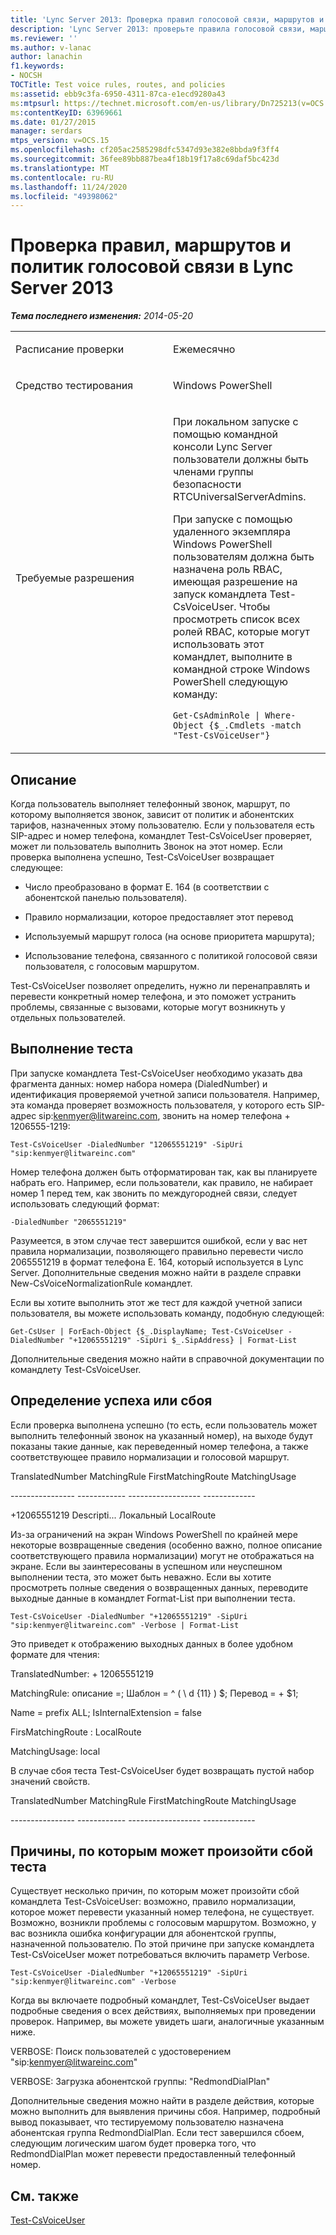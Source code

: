 ```yaml
---
title: 'Lync Server 2013: Проверка правил голосовой связи, маршрутов и политик'
description: 'Lync Server 2013: проверьте правила голосовой связи, маршруты и политики.'
ms.reviewer: ''
ms.author: v-lanac
author: lanachin
f1.keywords:
- NOCSH
TOCTitle: Test voice rules, routes, and policies
ms:assetid: ebb9c3fa-6950-4311-87ca-e1ecd9280a43
ms:mtpsurl: https://technet.microsoft.com/en-us/library/Dn725213(v=OCS.15)
ms:contentKeyID: 63969661
ms.date: 01/27/2015
manager: serdars
mtps_version: v=OCS.15
ms.openlocfilehash: cf205ac2585298dfc5347d93e382e8bbda9f3ff4
ms.sourcegitcommit: 36fee89bb887bea4f18b19f17a8c69daf5bc423d
ms.translationtype: MT
ms.contentlocale: ru-RU
ms.lasthandoff: 11/24/2020
ms.locfileid: "49398062"
---
```

# <a name="test-voice-rules-routes-and-policies-in-lync-server-2013"></a>Проверка правил, маршрутов и политик голосовой связи в Lync Server 2013

<div data-xmlns="http://www.w3.org/1999/xhtml">

<div class="topic" data-xmlns="http://www.w3.org/1999/xhtml" data-msxsl="urn:schemas-microsoft-com:xslt" data-cs="https://msdn.microsoft.com/">

<div data-asp="https://msdn2.microsoft.com/asp">



</div>

<div id="mainSection">

<div id="mainBody">

<span> </span>

_**Тема последнего изменения:** 2014-05-20_


<table>
<colgroup>
<col style="width: 50%" />
<col style="width: 50%" />
</colgroup>
<tbody>
<tr class="odd">
<td><p>Расписание проверки</p></td>
<td><p>Ежемесячно</p></td>
</tr>
<tr class="even">
<td><p>Средство тестирования</p></td>
<td><p>Windows PowerShell</p></td>
</tr>
<tr class="odd">
<td><p>Требуемые разрешения</p></td>
<td><p>При локальном запуске с помощью командной консоли Lync Server пользователи должны быть членами группы безопасности RTCUniversalServerAdmins.</p>
<p>При запуске с помощью удаленного экземпляра Windows PowerShell пользователям должна быть назначена роль RBAC, имеющая разрешение на запуск командлета Test-CsVoiceUser. Чтобы просмотреть список всех ролей RBAC, которые могут использовать этот командлет, выполните в командной строке Windows PowerShell следующую команду:</p>
<p><code>Get-CsAdminRole | Where-Object {$_.Cmdlets -match &quot;Test-CsVoiceUser&quot;}</code></p></td>
</tr>
</tbody>
</table>


<div>

## <a name="description"></a>Описание

Когда пользователь выполняет телефонный звонок, маршрут, по которому выполняется звонок, зависит от политик и абонентских тарифов, назначенных этому пользователю. Если у пользователя есть SIP-адрес и номер телефона, командлет Test-CsVoiceUser проверяет, может ли пользователь выполнить Звонок на этот номер. Если проверка выполнена успешно, Test-CsVoiceUser возвращает следующее:

  - Число преобразовано в формат E. 164 (в соответствии с абонентской панелью пользователя).

  - Правило нормализации, которое предоставляет этот перевод

  - Используемый маршрут голоса (на основе приоритета маршрута);

  - Использование телефона, связанного с политикой голосовой связи пользователя, с голосовым маршрутом.

Test-CsVoiceUser позволяет определить, нужно ли перенаправлять и перевести конкретный номер телефона, и это поможет устранить проблемы, связанные с вызовами, которые могут возникнуть у отдельных пользователей.

</div>

<div>

## <a name="running-the-test"></a>Выполнение теста

При запуске командлета Test-CsVoiceUser необходимо указать два фрагмента данных: номер набора номера (DialedNumber) и идентификация проверяемой учетной записи пользователя. Например, эта команда проверяет возможность пользователя, у которого есть SIP-адрес sip:kenmyer@litwareinc.com, звонить на номер телефона + 1206555-1219:

`Test-CsVoiceUser -DialedNumber "12065551219" -SipUri "sip:kenmyer@litwareinc.com"`

Номер телефона должен быть отформатирован так, как вы планируете набрать его. Например, если пользователи, как правило, не набирает номер 1 перед тем, как звонить по междугородней связи, следует использовать следующий формат:

`-DialedNumber "2065551219"`

Разумеется, в этом случае тест завершится ошибкой, если у вас нет правила нормализации, позволяющего правильно перевести число 2065551219 в формат телефона E. 164, который используется в Lync Server. Дополнительные сведения можно найти в разделе справки New-CsVoiceNormalizationRule командлет.

Если вы хотите выполнить этот же тест для каждой учетной записи пользователя, вы можете использовать команду, подобную следующей:

`Get-CsUser | ForEach-Object {$_.DisplayName; Test-CsVoiceUser -DialedNumber "+12065551219" -SipUri $_.SipAddress} | Format-List`

Дополнительные сведения можно найти в справочной документации по командлету Test-CsVoiceUser.

</div>

<div>

## <a name="determining-success-or-failure"></a>Определение успеха или сбоя

Если проверка выполнена успешно (то есть, если пользователь может выполнить телефонный звонок на указанный номер), на выходе будут показаны такие данные, как переведенный номер телефона, а также соответствующее правило нормализации и голосовой маршрут.

TranslatedNumber MatchingRule FirstMatchingRoute MatchingUsage

\----------------    ------------    ------------------    -------------

\+12065551219 Descripti...    Локальный LocalRoute

Из-за ограничений на экран Windows PowerShell по крайней мере некоторые возвращенные сведения (особенно важно, полное описание соответствующего правила нормализации) могут не отображаться на экране. Если вы заинтересованы в успешном или неуспешном выполнении теста, это может быть неважно. Если вы хотите просмотреть полные сведения о возвращенных данных, переводите выходные данные в командлет Format-List при выполнении теста.

`Test-CsVoiceUser -DialedNumber "+12065551219" -SipUri "sip:kenmyer@litwareinc.com" -Verbose | Format-List`

Это приведет к отображению выходных данных в более удобном формате для чтения:

TranslatedNumber: + 12065551219

MatchingRule: описание =; Шаблон = ^ ( \\ d {11} ) $; Перевод = + $1;

Name = prefix ALL; IsInternalExtension = false

FirsMatchingRoute : LocalRoute

MatchingUsage: local

В случае сбоя теста Test-CsVoiceUser будет возвращать пустой набор значений свойств.

TranslatedNumber MatchingRule FirstMatchingRoute MatchingUsage

\---------------- ------------ ------------------ -------------

</div>

<div>

## <a name="reasons-why-the-test-might-have-failed"></a>Причины, по которым может произойти сбой теста

Существует несколько причин, по которым может произойти сбой командлета Test-CsVoiceUser: возможно, правило нормализации, которое может перевести указанный номер телефона, не существует. Возможно, возникли проблемы с голосовым маршрутом. Возможно, у вас возникла ошибка конфигурации для абонентской группы, назначенной пользователю. По этой причине при запуске командлета Test-CsVoiceUser может потребоваться включить параметр Verbose.

`Test-CsVoiceUser -DialedNumber "+12065551219" -SipUri "sip:kenmyer@litwareinc.com" -Verbose`

Когда вы включаете подробный командлет, Test-CsVoiceUser выдает подробные сведения о всех действиях, выполняемых при проведении проверок. Например, вы можете увидеть шаги, аналогичные указанным ниже. 

VERBOSE: Поиск пользователей с удостоверением "sip:kenmyer@litwareinc.com"

VERBOSE: Загрузка абонентской группы: "RedmondDialPlan"

Дополнительные сведения можно найти в разделе действия, которые можно выполнить для выявления причины сбоя. Например, подробный вывод показывает, что тестируемому пользователю назначена абонентская группа RedmondDialPlan. Если тест завершился сбоем, следующим логическим шагом будет проверка того, что RedmondDialPlan может перевести предоставленный телефонный номер.

</div>

<div>

## <a name="see-also"></a>См. также


[Test-CsVoiceUser](https://docs.microsoft.com/powershell/module/skype/Test-CsVoiceUser)  
  

</div>

</div>

<span> </span>

</div>

</div>

</div>

